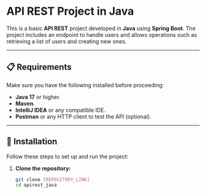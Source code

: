 # API REST Project in Java

This is a basic **API REST** project developed in **Java** using **Spring Boot**. The project includes an endpoint to handle users and allows operations such as retrieving a list of users and creating new ones.

---

## 📋 Requirements

Make sure you have the following installed before proceeding:

- **Java 17** or higher.
- **Maven**.
- **IntelliJ IDEA** or any compatible IDE.
- **Postman** or any HTTP client to test the API (optional).

---

## 🚀 Installation

Follow these steps to set up and run the project:

1. **Clone the repository:**
   ```bash
   git clone [REPOSITORY_LINK]
   cd apirest_java
